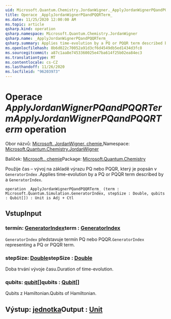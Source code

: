 ```yaml
---
uid: Microsoft.Quantum.Chemistry.JordanWigner._ApplyJordanWignerPQandPQQRTerm_
title: Operace _ApplyJordanWignerPQandPQQRTerm_
ms.date: 11/25/2020 12:00:00 AM
ms.topic: article
qsharp.kind: operation
qsharp.namespace: Microsoft.Quantum.Chemistry.JordanWigner
qsharp.name: _ApplyJordanWignerPQandPQQRTerm_
qsharp.summary: Applies time-evolution by a PQ or PQQR term described by a `GeneratorIndex`.
ms.openlocfilehash: 8b6d022c70052a91d3cf6d4549db5ed1434d3fc8
ms.sourcegitcommit: a87c1aa8e7453360025e47ba614f25b02ea84ec3
ms.translationtype: MT
ms.contentlocale: cs-CZ
ms.lasthandoff: 11/26/2020
ms.locfileid: "96203973"
---
```

# <a name="_applyjordanwignerpqandpqqrterm_-operation"></a><span data-ttu-id="a8463-102">Operace _ApplyJordanWignerPQandPQQRTerm_</span><span class="sxs-lookup"><span data-stu-id="a8463-102">_ApplyJordanWignerPQandPQQRTerm_ operation</span></span>

<span data-ttu-id="a8463-103">Obor názvů: [Microsoft. JordanWigner. chemie.](xref:Microsoft.Quantum.Chemistry.JordanWigner)</span><span class="sxs-lookup"><span data-stu-id="a8463-103">Namespace: [Microsoft.Quantum.Chemistry.JordanWigner](xref:Microsoft.Quantum.Chemistry.JordanWigner)</span></span>

<span data-ttu-id="a8463-104">Balíček: [Microsoft.. chemie](https://nuget.org/packages/Microsoft.Quantum.Chemistry)</span><span class="sxs-lookup"><span data-stu-id="a8463-104">Package: [Microsoft.Quantum.Chemistry](https://nuget.org/packages/Microsoft.Quantum.Chemistry)</span></span>


<span data-ttu-id="a8463-105">Použije čas – vývoj na základě výrazu PQ nebo PQQR, který je popsán v `GeneratorIndex` .</span><span class="sxs-lookup"><span data-stu-id="a8463-105">Applies time-evolution by a PQ or PQQR term described by a `GeneratorIndex`.</span></span>

```qsharp
operation _ApplyJordanWignerPQandPQQRTerm_ (term : Microsoft.Quantum.Simulation.GeneratorIndex, stepSize : Double, qubits : Qubit[]) : Unit is Adj + Ctl
```


## <a name="input"></a><span data-ttu-id="a8463-106">Vstup</span><span class="sxs-lookup"><span data-stu-id="a8463-106">Input</span></span>

### <a name="term--generatorindex"></a><span data-ttu-id="a8463-107">termín: [GeneratorIndex](xref:Microsoft.Quantum.Simulation.GeneratorIndex)</span><span class="sxs-lookup"><span data-stu-id="a8463-107">term : [GeneratorIndex](xref:Microsoft.Quantum.Simulation.GeneratorIndex)</span></span>

<span data-ttu-id="a8463-108">`GeneratorIndex` představuje termín PQ nebo PQQR.</span><span class="sxs-lookup"><span data-stu-id="a8463-108">`GeneratorIndex` representing a PQ or PQQR term.</span></span>


### <a name="stepsize--double"></a><span data-ttu-id="a8463-109">stepSize: [Double](xref:microsoft.quantum.lang-ref.double)</span><span class="sxs-lookup"><span data-stu-id="a8463-109">stepSize : [Double](xref:microsoft.quantum.lang-ref.double)</span></span>

<span data-ttu-id="a8463-110">Doba trvání vývoje času.</span><span class="sxs-lookup"><span data-stu-id="a8463-110">Duration of time-evolution.</span></span>


### <a name="qubits--qubit"></a><span data-ttu-id="a8463-111">qubits: [qubit](xref:microsoft.quantum.lang-ref.qubit)[]</span><span class="sxs-lookup"><span data-stu-id="a8463-111">qubits : [Qubit](xref:microsoft.quantum.lang-ref.qubit)[]</span></span>

<span data-ttu-id="a8463-112">Qubits z Hamiltonian.</span><span class="sxs-lookup"><span data-stu-id="a8463-112">Qubits of Hamiltonian.</span></span>



## <a name="output--unit"></a><span data-ttu-id="a8463-113">Výstup: [jednotka](xref:microsoft.quantum.lang-ref.unit)</span><span class="sxs-lookup"><span data-stu-id="a8463-113">Output : [Unit](xref:microsoft.quantum.lang-ref.unit)</span></span>

